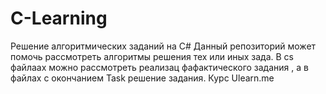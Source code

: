 # C-Learning
Решение алгоритмических заданий на C#
Данный репозиторий может помочь рассмотреть алгоритмы решения тех или иных зада. В cs файлаах можно рассмотреть реализац фафактического задания , а в файлах с
окончанием Task решение задания.
Курс Ulearn.me
